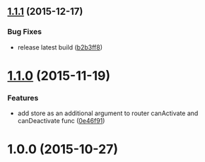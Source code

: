 <a name="1.1.1"></a>
## [1.1.1](https://github.com/router5/redux-router5/compare/v1.1.0...v1.1.1) (2015-12-17)


### Bug Fixes

* release latest build ([b2b3ff8](https://github.com/router5/redux-router5/commit/b2b3ff8))



<a name="1.1.0"></a>
# [1.1.0](https://github.com/router5/redux-router5/compare/v1.0.0...v1.1.0) (2015-11-19)


### Features

* add store as an additional argument to router canActivate and canDeactivate func ([0e46f91](https://github.com/router5/redux-router5/commit/0e46f91))



<a name="1.0.0"></a>
# 1.0.0 (2015-10-27)




